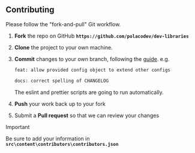 ## Contributing

Please follow the "fork-and-pull" Git workflow.

1.  **Fork** the repo on GitHub **`https://github.com/polacodev/dev-libraries`**
2.  **Clone** the project to your own machine.
3.  **Commit** changes to your own branch, following the [guide](https://www.conventionalcommits.org/en/v1.0.0/).
    e.g.

    ```sh
    feat: allow provided config object to extend other configs
    ```

    ```sh
    docs: correct spelling of CHANGELOG
    ```

    The eslint and prettier scripts are going to run automatically.

4.  **Push** your work back up to your fork
5.  Submit a **Pull request** so that we can review your changes

> [!IMPORTANT]
> Be sure to add your information in **`src\content\contributors\contributors.json`**
